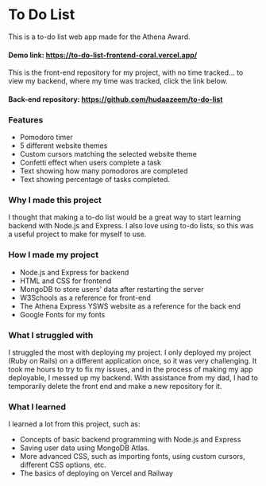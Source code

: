 # To Do List

This is a to-do list web app made for the Athena Award.

#### Demo link: https://to-do-list-frontend-coral.vercel.app/

This is the front-end repository for my project, with no time tracked... to view my backend, where my time was tracked, click the link below.

#### Back-end repository: https://github.com/hudaazeem/to-do-list

### Features

* Pomodoro timer
* 5 different website themes
* Custom cursors matching the selected website theme
* Confetti effect when users complete a task
* Text showing how many pomodoros are completed
* Text showing percentage of tasks completed.


### Why I made this project

I thought that making a to-do list would be a great way to start learning backend with Node.js and Express. I also love using to-do lists, so this was a useful project to make for myself to use. 

### How I made my project

* Node.js and Express for backend
* HTML and CSS for frontend
* MongoDB to store users' data after restarting the server
* W3Schools as a reference for front-end
* The Athena Express YSWS website as a reference for the back end 
* Google Fonts for my fonts

### What I struggled with

I struggled the most with deploying my project. I only deployed my project (Ruby on Rails) on a different application once, so it was very challenging. It took me hours to try to fix my issues, and in the process of making my app deployable, I messed up my backend. With assistance from my dad, I had to temporarily delete the front end and make a new repository for it. 

### What I learned

I learned a lot from this project, such as:

* Concepts of basic backend programming with Node.js and Express
* Saving user data using MongoDB Atlas. 
* More advanced CSS, such as importing fonts, using custom cursors, different CSS options, etc.
* The basics of deploying on Vercel and Railway


